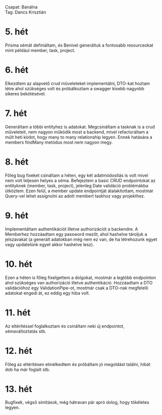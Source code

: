 Csapat: Banálna \
Tag: Dancs Krisztián

# 5. hét
Prisma sémát definiáltam, és Benivel generáltuk a fontosabb resourceokat mint például member, task, project.

# 6. hét
Elkezdtem az alapvető crud műveleteket implementálni, DTO-kat hoztam létre ahol szükséges volt és próbálkoztam a swagger kisebb nagyobb sikeres bekötésével.

# 7. hét
Generáltam a többi entityhez is adatokat. Megcsináltam a tasknak is a crud műveleteit, nem nagyon működik most a backend, mivel refactoráltam a múlt heti kódot, hogy many to many relationship legyen. Ennek hatására a members findMany metódus most nem nagyon megy.

# 8. hét
Főleg bug fixeket csináltam a héten, egy két adatmódosítás is volt mivel nem volt teljesen helyes a séma. Befejeztem a basic CRUD endpointokat az entityknek (member, task, project), jelenleg Date validáció problémákba ütköztem. Ezen felül, a member update endpointját átalakítottam, mostmár Query-vel lehet assignolni az adott membert taskhoz vagy projekthez.

# 9. hét
Implementáltam authentikációt illetve authorizációt a backendre. A Memberhez hozzáadtam egy password mezőt, ahol hashelve tároljuk a jelszavakat (a generált adatokban még nem ez van, de ha létrehozunk egyet vagy updatelünk egyet akkor hashelve lesz).

# 10. hét
Ezen a héten is főleg fixelgettem a dolgokat, mostmár a legtöbb endpointon ahol szükséges van authorizáció illetve authentikáció. Hozzáadtam a DTO validációhoz egy ValidationPipe-ot, mostmár csak a DTO-nak megfelelő adatokat engedi át, ez eddig egy hiba volt.

# 11. hét
Az eltérítéssel foglalkoztam és csináltam neki új endpointot, sémaváltoztatás stb.

# 12. hét
Főleg az eltérítésen elmélkedtem és próbáltam jó megoldást találni, hibát dob ha már foglalt stb.

# 13. hét
Bugfixek, végső simítások, még hátravan pár apró dolog, hogy tökéletes legyen.
